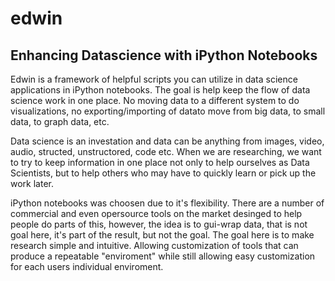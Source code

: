 # edwin
## Enhancing Datascience with iPython Notebooks

Edwin is a framework of helpful scripts you can utilize in data science applications in iPython notebooks. The goal is help keep the flow of data science work in one place. No moving data to a different system to do visualizations, no exporting/importing of datato  move from big data, to small data, to graph data, etc.  

Data science is an investation and data can be anything from images, video, audio, structed, unstructored, code etc.  When we are researching, we want to try to keep information in one place not only to help ourselves as Data Scientists, but to help others who may have to quickly learn or pick up the work later.  

iPython notebooks was choosen due to it's flexibility. There are a number of commercial and even opersource tools on the market desinged to help people do parts of this, however, the idea is to gui-wrap data, that is not goal here, it's part of the result, but not the goal.  The goal here is to make research simple and intuitive. Allowing customization of tools that can produce a repeatable "enviroment" while still allowing easy customization for each users individual enviroment.  


